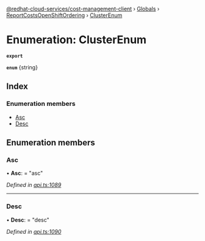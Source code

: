 [@redhat-cloud-services/cost-management-client](../README.md) › [Globals](../globals.md) › [ReportCostsOpenShiftOrdering](../modules/reportcostsopenshiftordering.md) › [ClusterEnum](reportcostsopenshiftordering.clusterenum.md)

# Enumeration: ClusterEnum

**`export`** 

**`enum`** {string}

## Index

### Enumeration members

* [Asc](reportcostsopenshiftordering.clusterenum.md#asc)
* [Desc](reportcostsopenshiftordering.clusterenum.md#desc)

## Enumeration members

###  Asc

• **Asc**: = "asc"

*Defined in [api.ts:1089](https://github.com/RedHatInsights/javascript-clients/blob/master/packages/cost-management/api.ts#L1089)*

___

###  Desc

• **Desc**: = "desc"

*Defined in [api.ts:1090](https://github.com/RedHatInsights/javascript-clients/blob/master/packages/cost-management/api.ts#L1090)*
